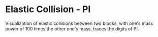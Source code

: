 # Elastic Collision - PI
Visualization of elastic collisions between two blocks, with one's mass power of 100 times the other one's mass, traces the digits of PI.

